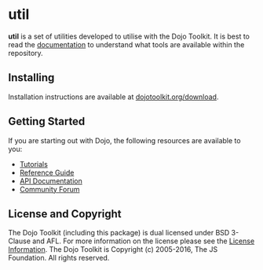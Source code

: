 # util

**util** is a set of utilities developed to utilise with the Dojo Toolkit.  It is best to read the [documentation][] to
understand what tools are available within the repository.

## Installing

Installation instructions are available at [dojotoolkit.org/download][download].

## Getting Started

If you are starting out with Dojo, the following resources are available to you:

* [Tutorials][]
* [Reference Guide][]
* [API Documentation][]
* [Community Forum][]

## License and Copyright

The Dojo Toolkit (including this package) is dual licensed under BSD 3-Clause and AFL.  For more information on the
license please see the [License Information][].  The Dojo Toolkit is Copyright (c) 2005-2016, The JS Foundation.  All
rights reserved.

[download]: http://dojotoolkit.org/download/
[Tutorials]: http://dojotoolkit.org/documentation/
[Reference Guide]: http://dojotoolkit.org/reference-guide/
[documentation]: http://dojotoolkit.org/reference-guide/util/
[API Documentation]: http://dojotoolkit.org/api/
[Community Forum]: http://dojotoolkit.org/community/
[License Information]: http://dojotoolkit.org/license
